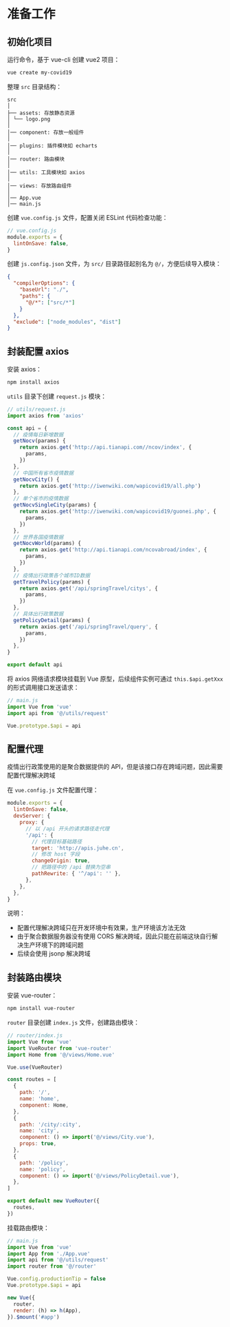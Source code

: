 # 准备工作

## 初始化项目

运行命令，基于 vue-cli 创建 vue2 项目：

```bash
vue create my-covid19
```

整理 `src` 目录结构：

    src
    │
    ├── assets: 存放静态资源
    │ └── logo.png
    │
    │── component: 存放一般组件
    │
    │── plugins: 插件模块如 echarts
    │
    │── router: 路由模块
    │
    │── utils: 工具模块如 axios
    │
    │── views: 存放路由组件
    │
    │── App.vue
    │── main.js

创建 `vue.config.js` 文件，配置关闭 ESLint 代码检查功能：

```js
// vue.config.js
module.exports = {
  lintOnSave: false,
}
```

创建 `js.config.json` 文件，为 `src/` 目录路径起别名为 `@/`，方便后续导入模块：

```json
{
  "compilerOptions": {
    "baseUrl": "./",
    "paths": {
      "@/*": ["src/*"]
    }
  },
  "exclude": ["node_modules", "dist"]
}
```

## 封装配置 axios

安装 axios：

```bash
npm install axios
```

`utils` 目录下创建 `request.js` 模块：

```js
// utils/request.js
import axios from 'axios'

const api = {
  // 疫情每日新增数据
  getNocv(params) {
    return axios.get('http://api.tianapi.com//ncov/index', {
      params,
    })
  },
  // 中国所有省市疫情数据
  getNocvCity() {
    return axios.get('http://iwenwiki.com/wapicovid19/all.php')
  },
  // 单个省市的疫情数据
  getNocvSingleCity(params) {
    return axios.get('http://iwenwiki.com/wapicovid19/guonei.php', {
      params,
    })
  },
  // 世界各国疫情数据
  getNocvWorld(params) {
    return axios.get('http://api.tianapi.com/ncovabroad/index', {
      params,
    })
  },
  // 疫情出行政策各个城市ID数据
  getTravelPolicy(params) {
    return axios.get('/api/springTravel/citys', {
      params,
    })
  },
  // 具体出行政策数据
  getPolicyDetail(params) {
    return axios.get('/api/springTravel/query', {
      params,
    })
  },
}

export default api
```

将 axios 网络请求模块挂载到 Vue 原型，后续组件实例可通过 `this.$api.getXxx` 的形式调用接口发送请求：

```js
// main.js
import Vue from 'vue'
import api from '@/utils/request'

Vue.prototype.$api = api
```

## 配置代理

疫情出行政策使用的是聚合数据提供的 API，但是该接口存在跨域问题，因此需要配置代理解决跨域

在 `vue.config.js` 文件配置代理：

```js
module.exports = {
  lintOnSave: false,
  devServer: {
    proxy: {
      // 以 /api 开头的请求路径走代理
      '/api': {
        // 代理目标基础路径
        target: 'http://apis.juhe.cn',
        // 修改 host 字段
        changeOrigin: true,
        // 把路径中的 /api 替换为空串
        pathRewrite: { '^/api': '' },
      },
    },
  },
}
```

说明：

- 配置代理解决跨域只在开发环境中有效果，生产环境该方法无效
- 由于聚合数据服务器没有使用 CORS 解决跨域，因此只能在前端这块自行解决生产环境下的跨域问题
- 后续会使用 jsonp 解决跨域

## 封装路由模块

安装 vue-router：

```bash
npm install vue-router
```

`router` 目录创建 `index.js` 文件，创建路由模块：

```js
// router/index.js
import Vue from 'vue'
import VueRouter from 'vue-router'
import Home from '@/views/Home.vue'

Vue.use(VueRouter)

const routes = [
  {
    path: '/',
    name: 'home',
    component: Home,
  },
  {
    path: '/city/:city',
    name: 'city',
    component: () => import('@/views/City.vue'),
    props: true,
  },
  {
    path: '/policy',
    name: 'policy',
    component: () => import('@/views/PolicyDetail.vue'),
  },
]

export default new VueRouter({
  routes,
})
```

挂载路由模块：

```js
// main.js
import Vue from 'vue'
import App from './App.vue'
import api from '@/utils/request'
import router from '@/router'

Vue.config.productionTip = false
Vue.prototype.$api = api

new Vue({
  router,
  render: (h) => h(App),
}).$mount('#app')
```
